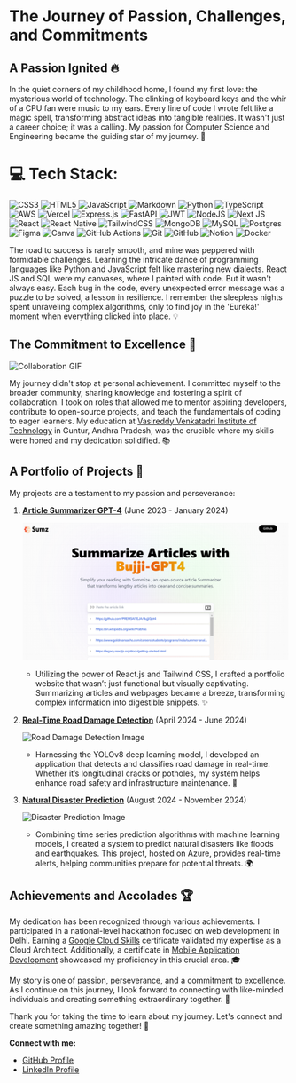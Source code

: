 # The Journey of Passion, Challenges, and Commitments

## **A Passion Ignited** 🔥

In the quiet corners of my childhood home, I found my first love: the mysterious world of technology. The clinking of keyboard keys and the whir of a CPU fan were music to my ears. Every line of code I wrote felt like a magic spell, transforming abstract ideas into tangible realities. It wasn't just a career choice; it was a calling. My passion for Computer Science and Engineering became the guiding star of my journey. 🌟

# 💻 Tech Stack:
![CSS3](https://img.shields.io/badge/css3-%231572B6.svg?style=for-the-badge&logo=css3&logoColor=white)  ![HTML5](https://img.shields.io/badge/html5-%23E34F26.svg?style=for-the-badge&logo=html5&logoColor=white) ![JavaScript](https://img.shields.io/badge/javascript-%23323330.svg?style=for-the-badge&logo=javascript&logoColor=%23F7DF1E) ![Markdown](https://img.shields.io/badge/markdown-%23000000.svg?style=for-the-badge&logo=markdown&logoColor=white) ![Python](https://img.shields.io/badge/python-3670A0?style=for-the-badge&logo=python&logoColor=ffdd54) ![TypeScript](https://img.shields.io/badge/typescript-%23007ACC.svg?style=for-the-badge&logo=typescript&logoColor=white)  ![AWS](https://img.shields.io/badge/AWS-%23FF9900.svg?style=for-the-badge&logo=amazon-aws&logoColor=white)  ![Vercel](https://img.shields.io/badge/vercel-%23000000.svg?style=for-the-badge&logo=vercel&logoColor=white) ![Express.js](https://img.shields.io/badge/express.js-%23404d59.svg?style=for-the-badge&logo=express&logoColor=%2361DAFB) ![FastAPI](https://img.shields.io/badge/FastAPI-005571?style=for-the-badge&logo=fastapi) ![JWT](https://img.shields.io/badge/JWT-black?style=for-the-badge&logo=JSON%20web%20tokens) ![NodeJS](https://img.shields.io/badge/node.js-6DA55F?style=for-the-badge&logo=node.js&logoColor=white) ![Next JS](https://img.shields.io/badge/Next-black?style=for-the-badge&logo=next.js&logoColor=white)  ![React](https://img.shields.io/badge/react-%2320232a.svg?style=for-the-badge&logo=react&logoColor=%2361DAFB) ![React Native](https://img.shields.io/badge/react_native-%2320232a.svg?style=for-the-badge&logo=react&logoColor=%2361DAFB) ![TailwindCSS](https://img.shields.io/badge/tailwindcss-%2338B2AC.svg?style=for-the-badge&logo=tailwind-css&logoColor=white) ![MongoDB](https://img.shields.io/badge/MongoDB-%234ea94b.svg?style=for-the-badge&logo=mongodb&logoColor=white) ![MySQL](https://img.shields.io/badge/mysql-4479A1.svg?style=for-the-badge&logo=mysql&logoColor=white) ![Postgres](https://img.shields.io/badge/postgres-%23316192.svg?style=for-the-badge&logo=postgresql&logoColor=white)  ![Figma](https://img.shields.io/badge/figma-%23F24E1E.svg?style=for-the-badge&logo=figma&logoColor=white) ![Canva](https://img.shields.io/badge/Canva-%2300C4CC.svg?style=for-the-badge&logo=Canva&logoColor=white) ![GitHub Actions](https://img.shields.io/badge/github%20actions-%232671E5.svg?style=for-the-badge&logo=githubactions&logoColor=white) ![Git](https://img.shields.io/badge/git-%23F05033.svg?style=for-the-badge&logo=git&logoColor=white) ![GitHub](https://img.shields.io/badge/github-%23121011.svg?style=for-the-badge&logo=github&logoColor=white) ![Notion](https://img.shields.io/badge/Notion-%23000000.svg?style=for-the-badge&logo=notion&logoColor=white) ![Docker](https://img.shields.io/badge/docker-%230db7ed.svg?style=for-the-badge&logo=docker&logoColor=white)

The road to success is rarely smooth, and mine was peppered with formidable challenges. Learning the intricate dance of programming languages like Python and JavaScript felt like mastering new dialects. React JS and SQL were my canvases, where I painted with code. But it wasn't always easy. Each bug in the code, every unexpected error message was a puzzle to be solved, a lesson in resilience. I remember the sleepless nights spent unraveling complex algorithms, only to find joy in the 'Eureka!' moment when everything clicked into place. 💡

## **The Commitment to Excellence** 🎯

![Collaboration GIF](https://media.giphy.com/media/l0MYt5jPR6QX5pnqM/giphy.gif)

My journey didn't stop at personal achievement. I committed myself to the broader community, sharing knowledge and fostering a spirit of collaboration. I took on roles that allowed me to mentor aspiring developers, contribute to open-source projects, and teach the fundamentals of coding to eager learners. My education at [Vasireddy Venkatadri Institute of Technology](https://www.vvitguntur.com/) in Guntur, Andhra Pradesh, was the crucible where my skills were honed and my dedication solidified. 📚


## **A Portfolio of Projects** 🚀

My projects are a testament to my passion and perseverance:

1. **[Article Summarizer GPT-4](https://github.com/PREMSAITEJA/ArticleSummarize)** (June 2023 - January 2024)
   
    ![Project Image](https://github.com/PREMSAITEJA/ArticleSummarize/raw/main/images/Screenshot%202024-07-28%20120212.png)
   - Utilizing the power of React.js and Tailwind CSS, I crafted a portfolio website that wasn’t just functional but visually captivating. Summarizing articles and webpages became a breeze, transforming complex information into digestible snippets. ✨

3. **[Real-Time Road Damage Detection](https://github.com/PREMSAITEJA/RoadDamageDetection)** (April 2024 - June 2024)

   ![Road Damage Detection Image](https://media4.giphy.com/media/v1.Y2lkPTc5MGI3NjExOHdhY3Z3dGpnMTgyZDd4dTNqZTRwa3owYXJkMHI3ODV2a3V1OGcxeiZlcD12MV9pbnRlcm5hbF9naWZfYnlfaWQmY3Q9Zw/PY0Vfk0a0lyVfnJour/giphy.gif)
   - Harnessing the YOLOv8 deep learning model, I developed an application that detects and classifies road damage in real-time. Whether it’s longitudinal cracks or potholes, my system helps enhance road safety and infrastructure maintenance. 🚧

5. **[Natural Disaster Prediction](https://github.com/PREMSAITEJA/NaturalDisasterPredict)** (August 2024 - November 2024)

    ![Disaster Prediction Image](https://blogger.googleusercontent.com/img/b/R29vZ2xl/AVvXsEi53bT2skVoLclzwd_ltZINqFjHUwOF0gvISr7Q2bYrtUmBQga-r4EL4fSKUxZOsTS9LSJ9zwpmkC8mOqRp4UsatSZk5pm81gt4V6bQ7eel7Z4g5XSLT48GfCYHieXBY2dtdOeb/s400/Chris_0910_930pm.gif)
   - Combining time series prediction algorithms with machine learning models, I created a system to predict natural disasters like floods and earthquakes. This project, hosted on Azure, provides real-time alerts, helping communities prepare for potential threats. 🌍

## **Achievements and Accolades** 🏆

My dedication has been recognized through various achievements. I participated in a national-level hackathon focused on web development in Delhi. Earning a [Google Cloud Skills](https://www.cloudskills.io/) certificate validated my expertise as a Cloud Architect. Additionally, a certificate in [Mobile Application Development](https://www.coursera.org/specializations/mobile-application-development) showcased my proficiency in this crucial area. 🎓

My story is one of passion, perseverance, and a commitment to excellence. As I continue on this journey, I look forward to connecting with like-minded individuals and creating something extraordinary together. 🤝

Thank you for taking the time to learn about my journey. Let's connect and create something amazing together! 🌟

**Connect with me:**
- [GitHub Profile](https://github.com/PREMSAITEJA)
- [LinkedIn Profile](https://www.linkedin.com/in/thulva-pram-sai-teja-51b0ab244/)

